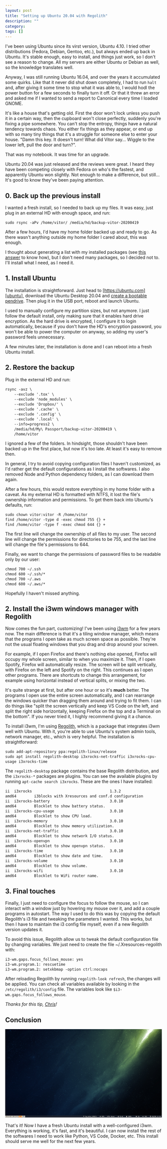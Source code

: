 ```yaml
---
layout: post
title: "Setting up Ubuntu 20.04 with Regolith"
description: ""
category:
tags: []
---
```


I've been using Ubuntu since its virst version, Ubuntu 4.10. I tried other distributions (Fedora, Debian, Gentoo, etc.), but always ended up back in Ubuntu. It's stable enough, easy to install, and things just work, so I don't see a reason to change. All my servers are either Ubuntu or Debian as well, so the knowledge translates well.

Anyway, I was still running Ubuntu 16.04, and over the years it accumulated some quirks. Like that it never did shut down completely, I had to run `halt` and, after giving it some time to stop what it was able to, I would hodl the power button for a few seconds to finally turn it off. Or that it threw an error and asked me if I wanted to send a report to Canonical every time I loaded GNOME.

It's like a house that's getting old. First the door won't lock unless you push it in a certain way, then the cupboard won't close perfectly, suddenly you're fixing a pipe somewhere. You can't stop the entropy, things have a natural tendency towards chaos. You either fix things as they appear, or end up with so many tiny things that it's a struggle for someone else to enter your house. "Damn this key. It doesn't turn! What did Vitor say... Wiggle to the lower left, pull the door and turn?".

That was my notebook. It was time for an upgrade.

Ubuntu 20.04 was just released and the reviews were great. I heard they have been competing closely with Fedora on who's the fastest, and apparently Ubuntu won slightly. Not enough to make a difference, but still... It's good to know they've been paying attention.

## 0. Back up the previous install

I wanted a fresh install, so I needed to back up my files. It was easy, just plug in an external HD with enough space, and run:

```
sudo rsync -aPv /home/vitor/ /media/hd/backup-vitor-20200419
```

After a few hours, I'd have my home folder backed up and ready to go. As there wasn't anything outside my home folder I cared about, this was enough.

I thought about generating a list with my installed packages (see [this answer][backup-apt-get] to know how), but I don't need many packages, so I decided not to. I'll install what I need, as I need it.

## 1. Install Ubuntu

The installation is straightforward. Just head to [https://ubuntu.com][ubuntu], download the Ubuntu Desktop 20.04 and [create a bootable pendrive][how-to-ubuntu-pendrive]. Then plug it in the USB port, reboot and launch Ubuntu.

I used to manually configure my partition sizes, but not anymore. I just follow the default install, only making sure that it enables hard drive encryption. As the hard drive is encrypted, I configure it to login automatically, because if you don't have the HD's encryption password, you won't be able to power the computer on anyway, so adding my user's password feels unnecessary.

A few minutes later, the installation is done and I can reboot into a fresh Ubuntu install.

## 2. Restore the backup

Plug in the external HD and run:

```
rsync -avz \
    --exclude '.tox' \
    --exclude 'node_modules' \
    --exclude 'Dropbox/' \
    --exclude '.cache' \
    --exclude '.config' \
    --exclude '.local' \
    --info=progress2 \
    /media/hd/My\ Passport/backup-vitor-20200419 \
    /home/vitor
```

I ignored a few of the folders. In hindsight, those shouldn't have been backed up in the first place, but now it's too late. At least it's easy to remove then.

In general, I try to avoid copying configuration files I haven't customized, as I'd rather get the default configurations as I install the softwares. I also removed Node and Python dependency folders, as I can download them again.

After a few hours, this would restore everything in my home folder with a caveat. As my external HD is formatted with NTFS, it lost the file's ownership information and permissions. To get them back into Ubuntu's defaults, run:

```
sudo chown vitor:vitor -R /home/vitor
find /home/vitor -type d -exec chmod 755 {} +
find /home/vitor -type f -exec chmod 644 {} +
```

The first line will change the ownership of all files to my user. The second line will change the permissions for directories to be 755, and the last line will change the file's permissions to 644.

Finally, we want to change the permissions of password files to be readable only by our user:

```
chmod 700 ~/.ssh
chmod 600 ~/.ssh/*
chmod 700 ~/.aws
chmod 600 ~/.aws/*
```

Hopefully I haven't missed anything.

## 2. Install the i3wm windows manager with Regolith

Now comes the fun part, customizing! I've been using [i3wm][i3wm] for a few years now. The main difference is that it's a tiling window manager, which means that the programs I open take as much screen space as possible. They're not the usual floating windows that you drag and drop around your screen.

For example, if I open Firefox and there's nothing else opened, Firefox will occupy my whole screen, similar to when you maximize it. Then, if I open Spotify, Firefox will automatically resize. The screen will be split vertically, with Firefox on the left and Spotify on the right. This continues as I open other programs. There are shortcuts to change this arrangement, for example using horizontal instead of vertical splits, or mixing the two.

It's quite strange at first, but after one hour or so it's **much** better. The programs I open use the entire screen automatically, and I can rearrange the windows quicker than dragging them around and trying to fit them. I can do things like "split the screen vertically and keep VS Code on the left, and split the right side horizontally, keeping Firefox on the top and a Terminal on the bottom". If you never tried it, I highly recommend giving it a chance.

To install i3wm, I'm using [Regolith][regolith], which is a package that integrates i3wm well with Ubuntu. With it, you're able to use Ubuntu's system admin tools, network manager, etc., which is very helpful. The installation is straightforward:

```
sudo add-apt-repository ppa:regolith-linux/release
sudo apt install regolith-desktop i3xrocks-net-traffic i3xrocks-cpu-usage i3xrocks-time
```

The `regolith-desktop` package contains the base Regolith distribution, and the `i3xrocks-*` packages are plugins. You can see the available plugins by running `apt-cache search i3xrocks`. These are the ones I have installed:

```
ii  i3xrocks                                   1.3.2                                    amd64        i3blocks with Xresources and conf.d configuration
ii  i3xrocks-battery                           3.0.10                                   amd64        Blocklet to show battery status.
ii  i3xrocks-cpu-usage                         3.0.10                                   amd64        Blocklet to show CPU load.
ii  i3xrocks-memory                            3.0.10                                   amd64        Blocklet to show memory utilization.
ii  i3xrocks-net-traffic                       3.0.10                                   amd64        Blocklet to show network I/O status.
ii  i3xrocks-openvpn                           3.0.10                                   amd64        Blocklet to show openvpn status.
ii  i3xrocks-time                              3.0.10                                   amd64        Blocklet to show date and time.
ii  i3xrocks-volume                            3.0.10                                   amd64        Blocklet to show volume.
ii  i3xrocks-wifi                              3.0.10                                   amd64        Blocklet to WiFi router name.
```

## 3. Final touches

Finally, I just need to configure the focus to follow the mouse, so I can interact with a window just by hovering my mouse over it, and add a couple programs in autostart. The way I used to do this was by copying the default Regolith's i3 file and tweaking the parameters I wanted. This works, but then I have to maintain the i3 config file myself, even if a new Regolith version updates it.

To avoid this issue, Regolith allow us to tweak the default configuration file by changing variables. We just need to create the file ~/.Xresources-regolith with:

```
i3-wm.gaps.focus_follows_mouse: yes
i3-wm.program.1: rescuetime
i3-wm.program.2: setxkbmap -option ctrl:nocaps
```

After reloading Regolith by running `regolith-look refresh`, the changes will
be applied. You can check all variables available by looking in the
`/etc/regolith/i3/config` file. The variables look like
`$i3-wm.gaps.focus_follows_mouse`.

_Thanks for this tip, [Chris](https://github.com/MoJo2600)!_

## Conclusion

![Ubuntu 20.04 with Regolith][screenshot:png]

That's it! Now I have a fresh Ubuntu install with a well-configured i3wm. Everything is working, it's fast, and it's beautiful. I can now install the rest of the softwares I need to work like Python, VS Code, Docker, etc. This install should serve me well for the next few years.

[backup-apt-get]: https://askubuntu.com/questions/9135/how-to-backup-settings-and-list-of-installed-packages
[ubuntu]: https://ubuntu.com
[how-to-ubuntu-pendrive]: https://ubuntu.com/tutorials/tutorial-create-a-usb-stick-on-ubuntu#1-overview
[i3wm]: https://ubuntu.com/tutorials/tutorial-create-a-usb-stick-on-ubuntu#1-overview
[regolith]: https://regolith-linux.org/
[screenshot:png]: /assets/images/ubuntu-2004.png
